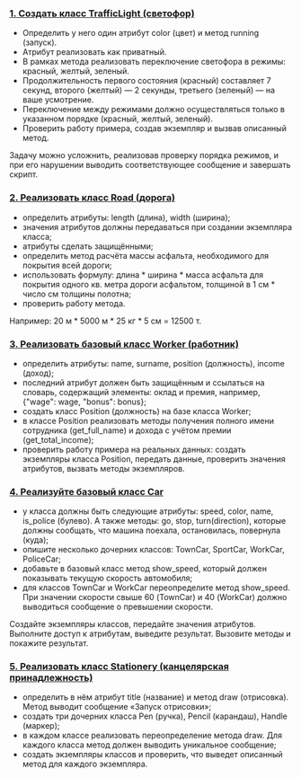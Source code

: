 ### [1. Создать класс TrafficLight (светофор)](https://github.com/kornilovaap/Python_basic/blob/main/Lesson_6/tasks/1.py)
  - Определить у него один атрибут color (цвет) и метод running (запуск).
  - Атрибут реализовать как приватный.
  - В рамках метода реализовать переключение светофора в режимы: красный, желтый, зеленый.
  - Продолжительность первого состояния (красный) составляет 7 секунд, второго (желтый) — 2 секунды,
  третьего (зеленый) — на ваше усмотрение.
  - Переключение между режимами должно осуществляться только в указанном порядке (красный, желтый, зеленый).
  - Проверить работу примера, создав экземпляр и вызвав описанный метод.

Задачу можно усложнить, реализовав проверку порядка режимов, и при его нарушении выводить соответствующее сообщение
и завершать скрипт.              
                                                
### [2. Реализовать класс Road (дорога)](https://github.com/kornilovaap/Python_basic/blob/main/Lesson_6/tasks/2.py)
  - определить атрибуты: length (длина), width (ширина);
  - значения атрибутов должны передаваться при создании экземпляра класса;
  - атрибуты сделать защищёнными;
  - определить метод расчёта массы асфальта, необходимого для покрытия всей дороги;
  - использовать формулу: длина * ширина * масса асфальта для покрытия одного кв. метра дороги асфальтом, толщиной в 1 см * число см толщины полотна;
  - проверить работу метода.

Например: 20 м * 5000 м * 25 кг * 5 см = 12500 т.
                        
### [3. Реализовать базовый класс Worker (работник)](https://github.com/kornilovaap/Python_basic/blob/main/Lesson_6/tasks/3.py)
 - определить атрибуты: name, surname, position (должность), income (доход);
 - последний атрибут должен быть защищённым и ссылаться на словарь, содержащий элементы: оклад и премия, например, {"wage": wage, "bonus": bonus};
 - создать класс Position (должность) на базе класса Worker;
 - в классе Position реализовать методы получения полного имени сотрудника (get_full_name) и дохода с учётом премии (get_total_income);
 - проверить работу примера на реальных данных: создать экземпляры класса Position, передать данные, проверить значения атрибутов, вызвать методы экземпляров.  
                                                        
### [4. Реализуйте базовый класс Car](https://github.com/kornilovaap/Python_basic/blob/main/Lesson_6/tasks/4.py)
 - у класса должны быть следующие атрибуты: speed, color, name, is_police (булево). А также методы: go, stop, turn(direction), которые должны сообщать, что машина поехала, остановилась, повернула (куда);
 - опишите несколько дочерних классов: TownCar, SportCar, WorkCar, PoliceCar;
 - добавьте в базовый класс метод show_speed, который должен показывать текущую скорость автомобиля;
 - для классов TownCar и WorkCar переопределите метод show_speed. При значении скорости свыше 60 (TownCar) и 40 (WorkCar) должно выводиться сообщение о превышении скорости.
            
Создайте экземпляры классов, передайте значения атрибутов. Выполните доступ к атрибутам, выведите результат. Вызовите методы и покажите результат.
                                                 
### [5. Реализовать класс Stationery (канцелярская принадлежность)](https://github.com/kornilovaap/Python_basic/blob/main/Lesson_6/tasks/5.py)
 - определить в нём атрибут title (название) и метод draw (отрисовка). Метод выводит сообщение «Запуск отрисовки»;
 - создать три дочерних класса Pen (ручка), Pencil (карандаш), Handle (маркер);
 - в каждом классе реализовать переопределение метода draw. Для каждого класса метод должен выводить уникальное сообщение;
 - создать экземпляры классов и проверить, что выведет описанный метод для каждого экземпляра.    
                           
                      
